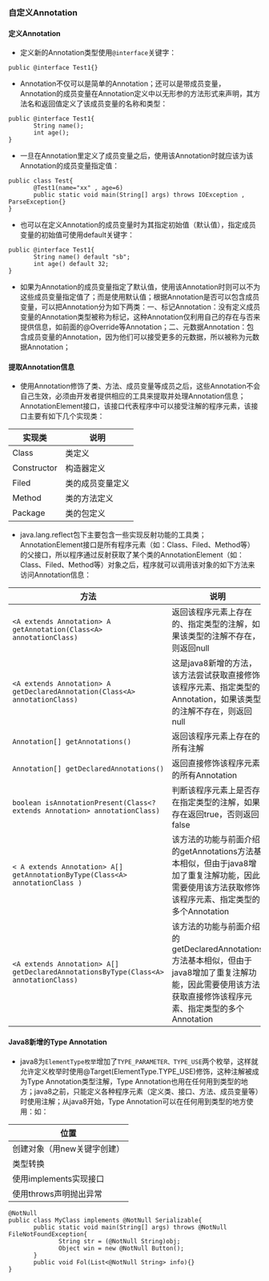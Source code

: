 ### 自定义Annotation
#### 定义Annotation
+ 定义新的Annotation类型使用`@interface`关键字：

```
public @interface Test1{}
```

+ Annotation不仅可以是简单的Annotation；还可以是带成员变量，Annotation的成员变量在Annotation定义中以无形参的方法形式来声明，其方法名和返回值定义了该成员变量的名称和类型：

```
public @interface Test1{
       String name();
       int age();
}
```

+ 一旦在Annotation里定义了成员变量之后，使用该Annotation时就应该为该Annotation的成员变量指定值：

```
public class Test{
       @Test1(name="xx" , age=6)
       public static void main(String[] args) throws IOException , ParseException{}
}
```

+ 也可以在定义Annotation的成员变量时为其指定初始值（默认值），指定成员变量的初始值可使用default关键字：

```
public @interface Test1{
       String name() default "sb";
       int age() default 32;
}
```

+ 如果为Annotation的成员变量指定了默认值，使用该Annotation时则可以不为这些成员变量指定值了；而是使用默认值；根据Annotation是否可以包含成员变量，可以把Annotation分为如下两类：一、标记Annotation：没有定义成员变量的Annotation类型被称为标记，这种Annotation仅利用自己的存在与否来提供信息，如前面的@Override等Annotation；二、元数据Annotation：包含成员变量的Annotation，因为他们可以接受更多的元数据，所以被称为元数据Annotation；

#### 提取Annotation信息
+ 使用Annotation修饰了类、方法、成员变量等成员之后，这些Annotation不会自己生效，必须由开发者提供相应的工具来提取并处理Annotation信息；AnnotationElement接口，该接口代表程序中可以接受注解的程序元素，该接口主要有如下几个实现类：

|实现类|说明|
|------|------|
|Class|类定义|
|Constructor|构造器定义|
|Filed|类的成员变量定义|
|Method|类的方法定义|
|Package|类的包定义|

+ java.lang.reflect包下主要包含一些实现反射功能的工具类；AnnotationElement接口是所有程序元素（如：Class、Filed、Method等）的父接口，所以程序通过反射获取了某个类的AnnotationElement（如：Class、Filed、Method等）对象之后，程序就可以调用该对象的如下方法来访问Annotation信息：

|方法|说明|
|------|------|
|`<A extends Annotation> A getAnnotation(Class<A> annotationClass)`|返回该程序元素上存在的、指定类型的注解，如果该类型的注解不存在，则返回null|
|`<A extends Annotation> A getDeclaredAnnotation(Class<A> annotationClass)`|这是java8新增的方法，该方法尝试获取直接修饰该程序元素、指定类型的Annotation，如果该类型的注解不存在，则返回null|
|`Annotation[] getAnnotations()`|返回该程序元素上存在的所有注解|
|`Annotation[] getDeclaredAnnotations()`|返回直接修饰该程序元素的所有Annotation|
|`boolean isAnnotationPresent(Class<? extends Annotation> annotationClass)`|判断该程序元素上是否存在指定类型的注解，如果存在返回true，否则返回false|
|`< A extends Annotation> A[] getAnnotationByType(Class<A> annotationClass )`|该方法的功能与前面介绍的getAnnotations方法基本相似，但由于java8增加了重复注解功能，因此需要使用该方法获取修饰该程序元素、指定类型的多个Annotation|
|`<A extends Annotation> A[] getDeclaredAnnotationsByType(Class<A> annotationClass)`|该方法的功能与前面介绍的getDeclaredAnnotations方法基本相似，但由于java8增加了重复注解功能，因此需要使用该方法获取直接修饰该程序元素、指定类型的多个Annotation|

#### Java8新增的Type Annotation
+ java8为`ElementType枚举`增加了`TYPE_PARAMETER、TYPE_USE`两个枚举，这样就允许定义枚举时使用@Target(ElementType.TYPE_USE)修饰，这种注解被成为Type Annotation类型注解，Type Annotation也用在任何用到类型的地方；java8之前，只能定义各种程序元素（定义类、接口、方法、成员变量等）时使用注解；从java8开始，Type Annotation可以在任何用到类型的地方使用：如：

|位置|
|------|
|创建对象（用new关键字创建）|
|类型转换|
|使用implements实现接口|
|使用throws声明抛出异常|

```
@NotNull
public class MyClass implements @NotNull Serializable{
       public static void main(String[] args) throws @NotNull FileNotFoundException{
              String str = (@NotNull String)obj;
              Object win = new @NotNull Button();
       }
       public void Fol(List<@NotNull String> info){}
}
```
